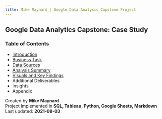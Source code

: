 ```yaml
---
title: Mike Maynard | Google Data Analysis Capstone Project
---
```

## Google Data Analytics Capstone:  Case Study

### Table of Contents

* [Introduction](intro.html)
* [Business Task](task.html)
* [Data Sources](data.html)
* [Analysis Summary](summary.html)
* [Visuals and Key Findings](visuals/sell.html)
* Additional Deliverables
* Insights
* Appendix



Created by **Mike Maynard**<BR>
Project Implemented in **SQL, Tableau, Python, Google Sheets, Markdown**<BR>
Last updated:  **2021-08-03**
